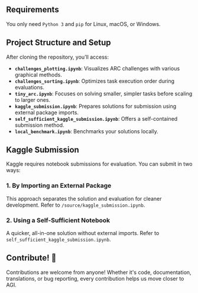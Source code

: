 
## Requirements

You only need `Python 3` and `pip` for Linux, macOS, or Windows.

## Project Structure and Setup

After cloning the repository, you’ll access:

- **`challenges_plotting.ipynb`**: Visualizes ARC challenges with various graphical methods.
- **`challenges_sorting.ipynb`**: Optimizes task execution order during evaluations.
- **`tiny_arc.ipynb`**: Focuses on solving smaller, simpler tasks before scaling to larger ones.
- **`kaggle_submission.ipynb`**: Prepares solutions for submission using external package imports.
- **`self_sufficient_kaggle_submission.ipynb`**: Offers a self-contained submission method.
- **`local_benchmark.ipynb`**: Benchmarks your solutions locally.

## Kaggle Submission

Kaggle requires notebook submissions for evaluation. You can submit in two ways:

### 1. By Importing an External Package
This approach separates the solution and evaluation for cleaner development. Refer to `/source/kaggle_submission.ipynb`.

### 2. Using a Self-Sufficient Notebook
A quicker, all-in-one solution without external imports. Refer to `self_sufficient_kaggle_submission.ipynb`.

## Contribute! 🙌

Contributions are welcome from anyone! Whether it's code, documentation, translations, or bug reporting, every contribution helps us move closer to AGI.
